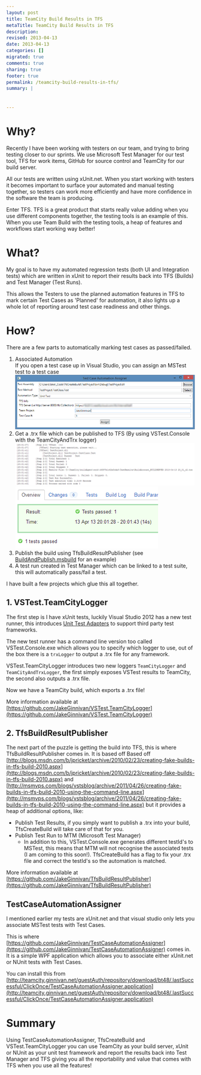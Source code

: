 ```yaml
---
layout: post
title: TeamCity Build Results in TFS
metaTitle: TeamCity Build Results in TFS
description: 
revised: 2013-04-13
date: 2013-04-13
categories: []
migrated: true
comments: true
sharing: true
footer: true
permalink: /teamcity-build-results-in-tfs/
summary: | 
  

---
```

# Why?
Recently I have been working with testers on our team, and trying to bring testing closer to our sprints. We use Microsoft Test Manager for our test tool, TFS for work items, GitHub for source control and TeamCity for our build server.

All our tests are written using xUnit.net. When you start working with testers it becomes important to surface your automated and manual testing together, so testers can work more efficiently and have more confidence in the software the team is producing.

Enter TFS. TFS is a great product that starts really value adding when you use different components together, the testing tools is an example of this. When you use Team Build with the testing tools, a heap of features and workflows start working way better! 

# What?
My goal is to have my automated regression tests (both UI and Integration tests) which are written in xUnit to report their results back into TFS (Builds) and Test Manager (Test Runs).

This allows the Testers to use the planned automation features in TFS to mark certain Test Cases as 'Planned' for automation, it also lights up a whole lot of reporting around test case readiness and other things.
<!-- more -->
# How?
There are a few parts to automatically marking test cases as passed/failed.

1. Associated Automation  
If you open a test case up in Visual Studio, you can assign an MSTest test to a test case  
![TeamCityBuildResultsinTFS1](/assets/posts/2013-04-13-teamcity-build-results-in-tfs/TeamCityBuildResultsinTFS1_635014894026562500.png)
2. Get a .trx file which can be published to TFS (By using VSTest.Console with the TeamCityAndTrx logger)
![TeamCityBuildResultsinTFS2](/assets/posts/2013-04-13-teamcity-build-results-in-tfs/TeamCityBuildResultsinTFS2_635014894036562500.png)  
![TeamCityBuildResultsinTFS3](/assets/posts/2013-04-13-teamcity-build-results-in-tfs/TeamCityBuildResultsinTFS3_635014894039375000.png)
3. Publish the build using TfsBuildResultPublisher (see [BuildAndPublish.msbuild](https://github.com/JakeGinnivan/TfsBuildResultPublisher/blob/master/BuildAndPublish.msbuild) for an example)
4. A test run created in Test Manager which can be linked to a test suite, this will automatically pass/fail a test. 

I have built a few projects which glue this all together.

## 1. VSTest.TeamCityLogger
The first step is I have xUnit tests, luckily Visual Studio 2012 has a new test runner, this introduces [Unit Test Adapters](http://msdn.microsoft.com/en-us/library/hh598952.aspx) to support third party test frameworks. 

The new test runner has a command line version too called VSTest.Console.exe which allows you to specify which logger to use, out of the box there is a `trxLogger` to output a .trx file for any framework.

VSTest.TeamCityLogger introduces two new loggers `TeamCityLogger` and `TeamCityAndTrxLogger`, the first simply exposes VSTest results to TeamCity, the second also outputs a .trx file.

Now we have a TeamCity build, which exports a .trx file!

More information available at [https://github.com/JakeGinnivan/VSTest.TeamCityLogger](https://github.com/JakeGinnivan/VSTest.TeamCityLogger)

## 2. TfsBuildResultPublisher 
The next part of the puzzle is getting the build into TFS, this is where TfsBuildResultPublisher comes in. 
It is based off Based off [http://blogs.msdn.com/b/jpricket/archive/2010/02/23/creating-fake-builds-in-tfs-build-2010.aspx](http://blogs.msdn.com/b/jpricket/archive/2010/02/23/creating-fake-builds-in-tfs-build-2010.aspx) and [http://msmvps.com/blogs/vstsblog/archive/2011/04/26/creating-fake-builds-in-tfs-build-2010-using-the-command-line.aspx](http://msmvps.com/blogs/vstsblog/archive/2011/04/26/creating-fake-builds-in-tfs-build-2010-using-the-command-line.aspx) but it provides a heap of additional options, like:

 - Publish Test Results, if you simply want to publish a .trx into your build, TfsCreateBuild will take care of that for you.
 - Publish Test Run to MTM (Microsoft Test Manager)
    - In addition to this, VSTest.Console.exe generates different testId's to MSTest, this means that MTM will not recognise the associated tests (I am coming to this soon!). TfsCreateBuild has a flag to fix your .trx file and correct the testId's so the automation is matched.

More information available at [https://github.com/JakeGinnivan/TfsBuildResultPublisher](https://github.com/JakeGinnivan/TfsBuildResultPublisher)

## TestCaseAutomationAssigner
I mentioned earlier my tests are xUnit.net and that visual studio only lets you associate MSTest tests with Test Cases. 

This is where [https://github.com/JakeGinnivan/TestCaseAutomationAssigner](https://github.com/JakeGinnivan/TestCaseAutomationAssigner) comes in. It is a simple WPF application which allows you to associate either xUnit.net or NUnit tests with Test Cases.

You can install this from [http://teamcity.ginnivan.net/guestAuth/repository/download/bt48/.lastSuccessful/ClickOnce/TestCaseAutomationAssigner.application](http://teamcity.ginnivan.net/guestAuth/repository/download/bt48/.lastSuccessful/ClickOnce/TestCaseAutomationAssigner.application)

# Summary
Using TestCaseAutomationAssigner, TfsCreateBuild and VSTest.TeamCityLogger you can use TeamCity as your build server, xUnit or NUnit as your unit test framework and report the results back into Test Manager and TFS giving you all the reportability and value that comes with TFS when you use all the features!